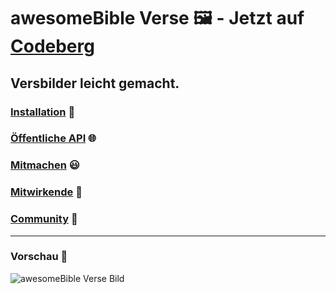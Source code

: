 # awesomeBible Verse 🖼️ - Jetzt auf [Codeberg](https://codeberg.org/awesomebible/verse)
## Versbilder leicht gemacht.

### [Installation](docs/Installation.md) :wrench:
### [Öffentliche API](docs/Öffentliche_API.md) :globe_with_meridians:
### [Mitmachen](docs/Mitmachen.md) :smiley:
### [Mitwirkende](docs/Mitwirkende.md) :sparkling_heart:
### [Community](https://discord.awesomebible.de/) :unicorn:

* * *

### Vorschau :star2:
![awesomeBible Verse Bild](https://verse.awesomebible.de)
